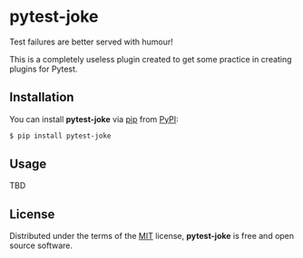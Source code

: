 # pytest-joke

Test failures are better served with humour! 

This is a completely useless plugin created to get some practice in creating plugins for Pytest.

## Installation

You can install **pytest-joke** via [pip][pip] from [PyPI][PyPI]:

```bash
$ pip install pytest-joke
```

[pip]: https://pypi.python.org/pypi/pip/
[PyPI]: https://pypi.org/project/pytest-joke/

## Usage

TBD

## License

Distributed under the terms of the [MIT][mit] license, **pytest-joke** is
free and open source software.

[mit]: http://opensource.org/licenses/MIT
